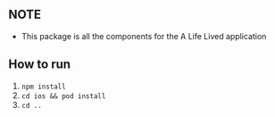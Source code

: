 ## NOTE

- This package is all the components for the A Life Lived application

## How to run

1. `npm install`
2. `cd ios && pod install`
3. `cd ..`
